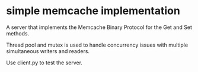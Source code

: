 # simple memcache implementation

A server that implements the Memcache Binary Protocol for the Get and Set methods.

Thread pool and mutex is used to handle concurrency issues with multiple simultaneous writers and readers.

Use client.py to test the server.
